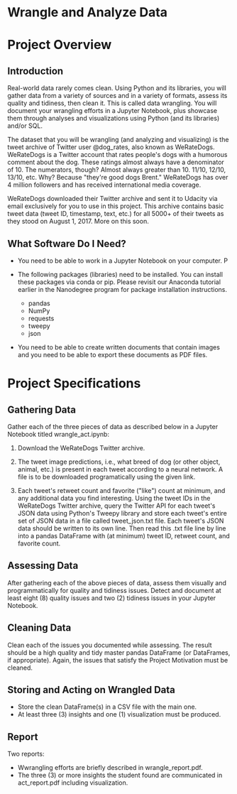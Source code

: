 # Wrangle and Analyze Data

# Project Overview
## Introduction
Real-world data rarely comes clean. Using Python and its libraries, you will gather data from a variety of sources and in a variety of formats, assess its quality and tidiness, then clean it. This is called data wrangling. You will document your wrangling efforts in a Jupyter Notebook, plus showcase them through analyses and visualizations using Python (and its libraries) and/or SQL.

The dataset that you will be wrangling (and analyzing and visualizing) is the tweet archive of Twitter user @dog_rates, also known as WeRateDogs. WeRateDogs is a Twitter account that rates people's dogs with a humorous comment about the dog. These ratings almost always have a denominator of 10. The numerators, though? Almost always greater than 10. 11/10, 12/10, 13/10, etc. Why? Because "they're good dogs Brent." WeRateDogs has over 4 million followers and has received international media coverage.

WeRateDogs downloaded their Twitter archive and sent it to Udacity via email exclusively for you to use in this project. This archive contains basic tweet data (tweet ID, timestamp, text, etc.) for all 5000+ of their tweets as they stood on August 1, 2017. More on this soon.

## What Software Do I Need?

- You need to be able to work in a Jupyter Notebook on your computer. P
- The following packages (libraries) need to be installed. You can install these packages via conda or pip. Please revisit our Anaconda tutorial earlier in the Nanodegree program for package installation instructions.
   - pandas
  - NumPy
  - requests
  - tweepy
  - json

- You need to be able to create written documents that contain images and you need to be able to export these documents as PDF files. 

# Project Specifications

## Gathering Data
Gather each of the three pieces of data as described below in a Jupyter Notebook titled wrangle_act.ipynb:

1. Download the WeRateDogs Twitter archive. 

2. The tweet image predictions, i.e., what breed of dog (or other object, animal, etc.) is present in each tweet according to a neural network. A file is to be downloaded programatically using the given link.

2. Each tweet's retweet count and favorite ("like") count at minimum, and any additional data you find interesting. Using the tweet IDs in the WeRateDogs Twitter archive, query the Twitter API for each tweet's JSON data using Python's Tweepy library and store each tweet's entire set of JSON data in a file called tweet_json.txt file. Each tweet's JSON data should be written to its own line. Then read this .txt file line by line into a pandas DataFrame with (at minimum) tweet ID, retweet count, and favorite count.

## Assessing Data
After gathering each of the above pieces of data, assess them visually and programmatically for quality and tidiness issues. Detect and document at least eight (8) quality issues and two (2) tidiness issues in your Jupyter Notebook. 

## Cleaning Data
Clean each of the issues you documented while assessing.  The result should be a high quality and tidy master pandas DataFrame (or DataFrames, if appropriate). Again, the issues that satisfy the Project Motivation must be cleaned.

## Storing and Acting on Wrangled Data
- Store the clean DataFrame(s) in a CSV file with the main one. 
- At least three (3) insights and one (1) visualization must be produced.

## Report
Two reports:
- Wwrangling efforts are briefly described in wrangle_report.pdf.
- The three (3) or more insights the student found are communicated in act_report.pdf including visualization.
